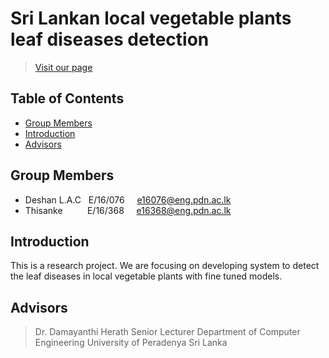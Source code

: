 
# Sri Lankan local vegetable plants leaf diseases detection
> [Visit our page](#) 

## Table of Contents

* [Group Members](#group-members)
* [Introduction](#introduction)
* [Advisors](#advisors)

## Group Members 
  * Deshan L.A.C &nbsp;&nbsp;E/16/076 &nbsp;&nbsp;&nbsp; e16076@eng.pdn.ac.lk
  * Thisanke &nbsp;&nbsp;&nbsp;&nbsp;&nbsp;&nbsp;&nbsp;&nbsp; E/16/368  &nbsp;&nbsp;&nbsp;&nbsp;e16368@eng.pdn.ac.lk

## Introduction

This is a research project. We are focusing on developing system to detect the leaf diseases in local vegetable plants with fine tuned models.


## Advisors

>Dr. Damayanthi Herath
>Senior Lecturer
>Department of Computer Engineering
>University of Peradenya
>Sri Lanka





